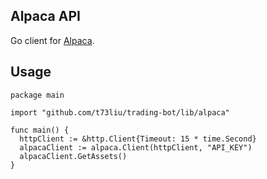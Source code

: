 ## Alpaca API

Go client for [Alpaca](https://alpaca.markets/).

## Usage

```golang
package main

import "github.com/t73liu/trading-bot/lib/alpaca"

func main() {
  httpClient := &http.Client{Timeout: 15 * time.Second}
  alpacaClient := alpaca.Client(httpClient, "API_KEY")
  alpacaClient.GetAssets()
}
```
